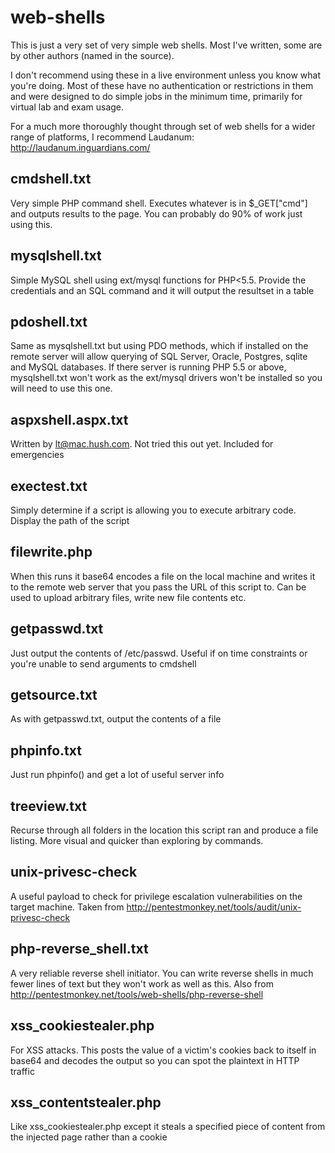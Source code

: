 web-shells
==========

This is just a very set of very simple web shells. Most I've written, some are by other authors (named in the source).

I don't recommend using these in a live environment unless you know what you're doing. Most of these have no authentication or restrictions in them and were designed to do simple jobs in the minimum time, primarily for virtual lab and exam usage.

For a much more thoroughly thought through set of web shells for a wider range of platforms, I recommend Laudanum: http://laudanum.inguardians.com/

## cmdshell.txt

Very simple PHP command shell. Executes whatever is in $_GET["cmd"] and outputs results to the page. You can probably do 90% of work just using this.

## mysqlshell.txt

Simple MySQL shell using ext/mysql functions for PHP<5.5. Provide the credentials and an SQL command and it will output the resultset in a table

## pdoshell.txt

Same as mysqlshell.txt but using PDO methods, which if installed on the remote server will allow querying of SQL Server, Oracle, Postgres, sqlite and MySQL databases. If there server is running PHP 5.5 or above, mysqlshell.txt won't work as the ext/mysql drivers won't be installed so you will need to use this one.

## aspxshell.aspx.txt

Written by lt@mac.hush.com. Not tried this out yet. Included for emergencies

## exectest.txt

Simply determine if a script is allowing you to execute arbitrary code. Display the path of the script

## filewrite.php

When this runs it base64 encodes a file on the local machine and writes it to the remote web server that you pass the URL of this script to. Can be used to upload arbitrary files, write new file contents etc.

## getpasswd.txt

Just output the contents of /etc/passwd. Useful if on time constraints or you're unable to send arguments to cmdshell 

## getsource.txt

As with getpasswd.txt, output the contents of a file

## phpinfo.txt

Just run phpinfo() and get a lot of useful server info

## treeview.txt

Recurse through all folders in the location this script ran and produce a file listing. More visual and quicker than exploring by commands.

## unix-privesc-check

A useful payload to check for privilege escalation vulnerabilities on the target machine. Taken from http://pentestmonkey.net/tools/audit/unix-privesc-check

## php-reverse_shell.txt

A very reliable reverse shell initiator. You can write reverse shells in much fewer lines of text but they won't work as well as this.
Also from http://pentestmonkey.net/tools/web-shells/php-reverse-shell

## xss_cookiestealer.php

For XSS attacks. This posts the value of a victim's cookies back to itself in base64 and decodes the output so you can spot the plaintext in HTTP traffic

## xss_contentstealer.php

Like xss_cookiestealer.php except it steals a specified piece of content from the injected page rather than a cookie
